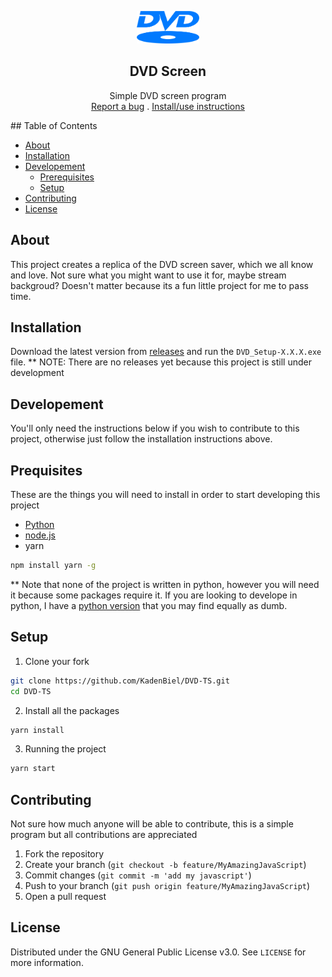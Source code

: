 <p align="center">
    <a href="https://github.com/KadenBiel/DVD-TS">
        <img src="logo.png" alt="Icon" width="100" height="52"></img>
    </a>
    <h2 align="center">DVD Screen</h2>
    <p align="center">
        Simple DVD screen program
        <br />
        <a href="https://github.com/KadenBiel/DVD-TS/issues">Report a bug</a>
        .
        <a href="#installation">Install/use instructions</a>
    </p>
</p>
<!-- Table of Contents -->
## Table of Contents

* [About](#about)
* [Installation](#installation)
* [Developement](#developement)
    * [Prerequisites](#prerequisites)
    * [Setup](#setup)
* [Contributing](#contributing)
* [License](#license)

<!-- About -->
## About

This project creates a replica of the DVD screen saver, which we all know and love. Not sure what you might want to use it for, maybe stream backgroud? Doesn't matter because its a fun little project for me to pass time.

<!-- Installation -->
## Installation

Download the latest version from [releases](https://github.com/KadenBiel/DVD-TS/releases) and run the `DVD_Setup-X.X.X.exe` file.
** NOTE: There are no releases yet because this project is still under development

<!-- Developement -->
## Developement

You'll only need the instructions below if you wish to contribute to this project, otherwise just follow the installation instructions above.

## Prequisites

These are the things you will need to install in order to start developing this project
* [Python](https://www.python.org/downloads/) 
* [node.js](https://nodejs.org/en/download/)
* yarn
```sh
npm install yarn -g
```
** Note that none of the project is written in python, however you will need it because some packages require it. If you are looking to develope in python, I have a [python version](https://github.com/KadenBiel/Dvd-Screen-Saver) that you may find equally as dumb.

## Setup

1. Clone your fork
```sh
git clone https://github.com/KadenBiel/DVD-TS.git
cd DVD-TS
```
2. Install all the packages
```sh
yarn install
```
3. Running the project
```sh
yarn start
```

<!-- Contributing -->
## Contributing

Not sure how much anyone will be able to contribute, this is a simple program but all contributions are appreciated

1. Fork the repository
2. Create your branch (`git checkout -b feature/MyAmazingJavaScript`)
3. Commit changes (`git commit -m 'add my javascript'`)
4. Push to your branch (`git push origin feature/MyAmazingJavaScript`)
5. Open a pull request

<!-- License -->
## License

Distributed under the GNU General Public License v3.0. See `LICENSE` for more information.